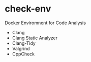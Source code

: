 # check-env
Docker Enviromnent for Code Analysis
- Clang
- Clang Static Analyzer
- Clang-Tidy
- Valgrind
- CppCheck

